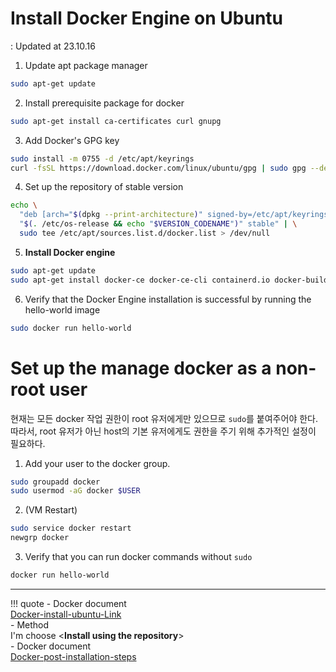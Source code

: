 # Install Docker Engine on Ubuntu
: Updated at 23.10.16

1. Update apt package manager
```bash
sudo apt-get update
```
2. Install prerequisite package for docker
```bash
sudo apt-get install ca-certificates curl gnupg
```
3. Add Docker's GPG key
```bash
sudo install -m 0755 -d /etc/apt/keyrings
curl -fsSL https://download.docker.com/linux/ubuntu/gpg | sudo gpg --dearmor -o /etc/apt/keyrings/docker.gpg
```
4. Set up the repository of stable version
```bash
echo \
  "deb [arch="$(dpkg --print-architecture)" signed-by=/etc/apt/keyrings/docker.gpg] https://download.docker.com/linux/ubuntu \
  "$(. /etc/os-release && echo "$VERSION_CODENAME")" stable" | \
  sudo tee /etc/apt/sources.list.d/docker.list > /dev/null
```
5. **Install Docker engine**
```bash
sudo apt-get update
sudo apt-get install docker-ce docker-ce-cli containerd.io docker-buildx-plugin docker-compose-plugin
```
6. Verify that the Docker Engine installation is successful by running the hello-world image
```bash
sudo docker run hello-world
```

# Set up the manage docker as a non-root user
현재는 모든 docker 작업 권한이 root 유저에게만 있으므로 `sudo`를 붙여주어야 한다.  
따라서, root 유저가 아닌 host의 기본 유저에게도 권한을 주기 위해 추가적인 설정이 필요하다.  <div>
1. Add your user to the docker group.
```bash
sudo groupadd docker
sudo usermod -aG docker $USER
```
2. (VM Restart)
``` bash
sudo service docker restart
newgrp docker
```
3. Verify that you can run docker commands without `sudo`
```bash
docker run hello-world
```

---

!!! quote
    - Docker document   
    [Docker-install-ubuntu-Link](https://docs.docker.com/engine/install/ubuntu/)    
        - Method   
        I'm choose <**Install using the repository**>  
    - Docker document  
    [Docker-post-installation-steps](https://docs.docker.com/engine/install/linux-postinstall/)